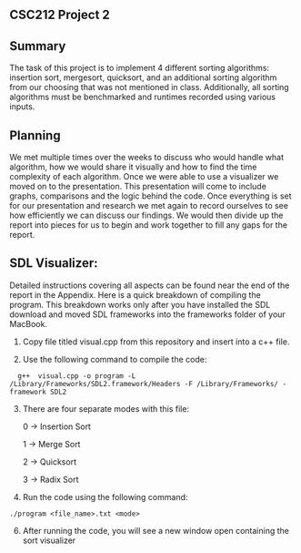 CSC212 Project 2
---------------------

Summary
---------------------
The task of this project is to implement 4 different sorting algorithms: insertion sort, mergesort, quicksort, and an additional sorting algorithm from our choosing that was not mentioned in class. Additionally, all sorting algorithms must be benchmarked and runtimes recorded using various inputs. 

Planning
---------------------
We met multiple times over the weeks to discuss who would handle what algorithm, how we would share it visually and how to find the time complexity of each algorithm. Once we were able to use a visualizer we moved on to the presentation. This presentation will come to include graphs, comparisons and the logic behind the code. Once everything is set for our presentation and research we met again to record ourselves to see how efficiently we can discuss our findings. We would then divide up the report into pieces for us to begin and work together to fill any gaps for the report.


SDL Visualizer:
---------------------
Detailed instructions covering all aspects can be found near the end of the report in the Appendix. Here is a quick breakdown of compiling the program. This breakdown works only after you have installed the SDL download and moved SDL frameworks into the frameworks folder of your MacBook.

1. Copy file titled visual.cpp from this repository and insert into a c++ file.

2. Use the following command to compile the code:
```
  g++  visual.cpp -o program -L /Library/Frameworks/SDL2.framework/Headers -F /Library/Frameworks/ -framework SDL2
```

3. There are four separate modes with this file:

     0 -> Insertion Sort
 
     1 -> Merge Sort
 
     2 -> Quicksort
 
     3 -> Radix Sort


5. Run the code using the following command:
```
./program <file_name>.txt <mode>
```

6. After running the code, you will see a new window open containing the sort visualizer
